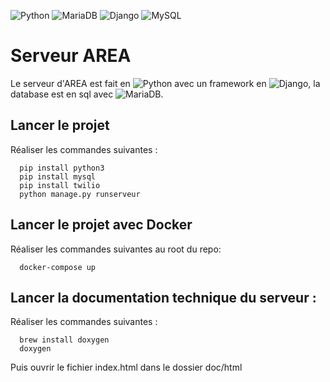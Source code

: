 ![Python](https://img.shields.io/badge/python-3670A0?style=for-the-badge&logo=python&logoColor=ffdd54) ![MariaDB](https://img.shields.io/badge/MariaDB-003545?style=for-the-badge&logo=mariadb&logoColor=white) ![Django](https://img.shields.io/badge/django-%23092E20.svg?style=for-the-badge&logo=django&logoColor=white) ![MySQL](https://img.shields.io/badge/mysql-%2300f.svg?style=for-the-badge&logo=mysql&logoColor=white)
# Serveur AREA
Le serveur d'AREA est fait en ![Python](https://www.python.org/) avec un framework en ![Django](https://www.djangoproject.com/), la database est en sql avec ![MariaDB](https://mariadb.org/).
## Lancer le projet
Réaliser les commandes suivantes :
```
  pip install python3
  pip install mysql
  pip install twilio
  python manage.py runserveur
 ```

## Lancer le projet avec Docker
Réaliser les commandes suivantes au root du repo:
```
  docker-compose up
 ```

## Lancer la documentation technique du serveur :
Réaliser les commandes suivantes :
```
  brew install doxygen
  doxygen
 ```
Puis ouvrir le fichier index.html dans le dossier doc/html